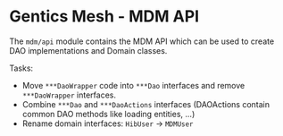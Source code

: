 # Gentics Mesh - MDM API

The `mdm/api` module contains the MDM API which can be used to create DAO implementations and Domain classes.

Tasks:

* Move `***DaoWrapper` code into `***Dao` interfaces and remove `***DaoWrapper` interfaces.
* Combine `***Dao` and `***DaoActions` interfaces (DAOActions contain common DAO methods like loading entities, ...)
* Rename domain interfaces: `HibUser` -> `MDMUser`

